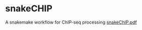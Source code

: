 # snakeCHIP
A snakemake workflow for ChIP-seq processing
[snakeChIP.pdf](https://github.com/user-attachments/files/16285063/snakeChIP.pdf)
